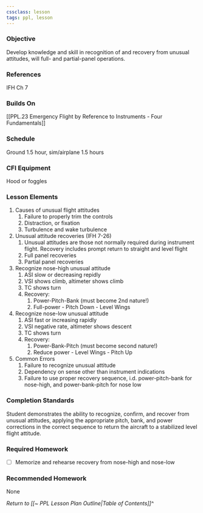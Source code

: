 ```yaml
---
cssclass: lesson
tags: ppl, lesson
---
```

### Objective
Develop knowledge and skill in recognition of and recovery from unusual attitudes, will full- and partial-panel operations.

### References
IFH Ch 7

### Builds On
[[PPL.23 Emergency Flight by Reference to Instruments - Four Fundamentals]]

### Schedule
Ground 1.5 hour, sim/airplane 1.5 hours

### CFI Equipment
Hood or foggles

### Lesson Elements
1. Causes of unusual flight attitudes
	1. Failure to properly trim the controls
	2. Distraction, or fixation
	3. Turbulence and wake turbulence
2. Unusual attitude recoveries (IFH 7-26)
	1. Unusual attitudes are those not normally required during instrument flight. Recovery includes prompt return to straight and level flight
	2. Full panel recoveries
	3. Partial panel recoveries
3. Recognize nose-high unusual attitude
	1. ASI slow or decreasing repidly
	2. VSI shows climb, altimeter shows climb
	3. TC shows turn
	4. Recovery:
		1. Power-Pitch-Bank (must become 2nd nature!)
		2. Full-power - Pitch Down - Level Wings
4. Recognize nose-low unusual attitude
	1. ASI fast or increasing rapidly
	2. VSI negative rate, altimeter shows descent
	3. TC shows turn
	4. Recovery:
		1. Power-Bank-Pitch (must become second nature!)
		2. Reduce power - Level Wings - Pitch Up
5. Common Errors
	1. Failure to recognize unusual attitude
	2. Dependency on sense other than instrument indications
	3. Failure to use proper recovery sequence, i.d. power-pitch-bank for nose-high, and power-bank-pitch for nose low

### Completion Standards
Student demonstrates the ability to recognize, confirm, and recover from unusual attitudes, applying the appropriate pitch, bank, and power corrections in the correct sequence to return the aircraft to a stabilized level flight attitude.

### Required Homework
 
- [ ] Memorize and rehearse recovery from nose-high and nose-low

### Recommended Homework
None

*Return to [[~ PPL Lesson Plan Outline|Table of Contents]]^*